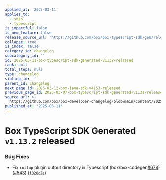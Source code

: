 ```yaml
---
applied_at: '2025-03-11'
applies_to:
  - sdks
  - typescript
is_impactful: false
is_new_feature: false
release_source_url: 'https://github.com/box/box-typescript-sdk-gen/releases/tag/v1.13.2'
collapse: true
is_index: false
category_id: changelog
subcategory_id: ''
id: 2025-03-11-box-typescript-sdk-generated-v1132-released
rank: null
total_steps: null
type: changelog
sibling_id: ''
parent_id: changelog
next_page_id: 2025-03-12-box-java-sdk-v4153-released
previous_page_id: 2025-03-07-box-typescript-sdk-generated-v1131-released
source_url: >-
  https://github.com/box/box-developer-changelog/blob/main/content/2025/03-11-box-typescript-sdk-generated-v1132-released.md
published_at: '2025-03-11'
---
```

# Box TypeScript SDK Generated `v1.13.2` released

### Bug Fixes

* Fix `rollup` plugin output directory in Typescript (box/box-codegen[#678][1]) ([#543][2]) ([`f828d5e`][3])

[1]: https://github.com/box/box-typescript-sdk-gen/issues/678

[2]: https://github.com/box/box-typescript-sdk-gen/issues/543

[3]: https://github.com/box/box-typescript-sdk-gen/commit/f828d5e7e3079c48590e9766f0dccd25ee1af9ca